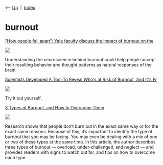 <div class="nav">

⟵ [Up](index.html)  \|  [Index](index.html)

</div>

# burnout

<div class="cards">

<div class="card">

<div class="card-title">

[“How people fall apart”: Yale faculty discuss the impact of burnout on
the](https://yaledailynews.com/blog/2022/03/29/how-people-fall-apart-yale-faculty-discuss-the-impact-of-burnout-on-the-brain)

</div>

<div class="card-image">

[![](https://yaledailynews.com/wp-content/uploads/2022/03/Studying.Alice_.Mao_-1007x1024.png)](https://yaledailynews.com/blog/2022/03/29/how-people-fall-apart-yale-faculty-discuss-the-impact-of-burnout-on-the-brain)

</div>

Understanding the neuroscience behind burnout could help people accept
their resulting behavior and thought patterns as natural responses of
the brain.

</div>

<div class="card">

<div class="card-title">

[Scientists Developed A Tool To Reveal Who's at Risk of Burnout, And
It's
Fr](https://www.sciencealert.com/scientists-developed-a-tool-to-reveal-whos-at-risk-of-burnout-and-its-free)

</div>

<div class="card-image">

[![](https://www.sciencealert.com/images/2023/05/long-covid-hands-face.jpg)](https://www.sciencealert.com/scientists-developed-a-tool-to-reveal-whos-at-risk-of-burnout-and-its-free)

</div>

Try it out yourself.

</div>

<div class="card">

<div class="card-title">

[3 Types of Burnout, and How to Overcome
Them](https://hbr.org/2022/08/3-types-of-burnout-and-how-to-overcome-them)

</div>

<div class="card-image">

[![](https://hbr.org/resources/images/article_assets/2022/08/Aug22_22_1285752746.jpg)](https://hbr.org/2022/08/3-types-of-burnout-and-how-to-overcome-them)

</div>

Research shows that people don’t burn out in the exact same way or for
the exact same reasons. Because of this, it’s important to identify the
type of burnout that you may be facing. You may even be dealing with a
mix of one or two of these types at the same time. In this article, the
author describes three types of burnout — overload, under-challenged,
and neglect — and provides readers with signs to watch out for, and tips
on how to overcome each type.

</div>

</div>
